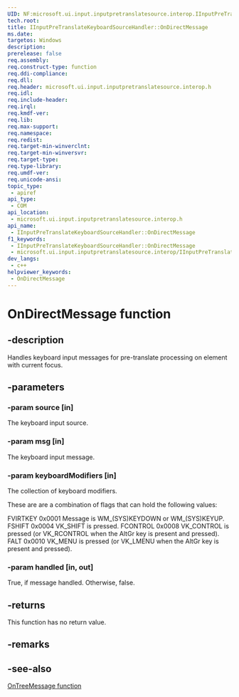 ```yaml
---
UID: NF:microsoft.ui.input.inputpretranslatesource.interop.IInputPreTranslateKeyboardSourceHandler.OnDirectMessage
tech.root: 
title: IInputPreTranslateKeyboardSourceHandler::OnDirectMessage
ms.date: 
targetos: Windows
description: 
prerelease: false
req.assembly: 
req.construct-type: function
req.ddi-compliance: 
req.dll: 
req.header: microsoft.ui.input.inputpretranslatesource.interop.h
req.idl: 
req.include-header: 
req.irql: 
req.kmdf-ver: 
req.lib: 
req.max-support: 
req.namespace: 
req.redist: 
req.target-min-winverclnt: 
req.target-min-winversvr: 
req.target-type: 
req.type-library: 
req.umdf-ver: 
req.unicode-ansi: 
topic_type:
 - apiref
api_type:
 - COM
api_location:
 - microsoft.ui.input.inputpretranslatesource.interop.h
api_name:
 - IInputPreTranslateKeyboardSourceHandler::OnDirectMessage
f1_keywords:
 - IInputPreTranslateKeyboardSourceHandler::OnDirectMessage
 - microsoft.ui.input.inputpretranslatesource.interop/IInputPreTranslateKeyboardSourceHandler::OnDirectMessage
dev_langs:
 - c++
helpviewer_keywords:
 - OnDirectMessage
---
```


# OnDirectMessage function

## -description

Handles keyboard input messages for pre-translate processing on element with current focus.

## -parameters

### -param source [in]

The keyboard input source.

### -param msg [in]

The keyboard input message.

### -param keyboardModifiers [in]

The collection of keyboard modifiers.

These are are a combination of flags that can hold the following values:

FVIRTKEY                0x0001      Message is WM_(SYS)KEYDOWN or WM_(SYS)KEYUP.
FSHIFT                  0x0004      VK_SHIFT is pressed.
FCONTROL                0x0008      VK_CONTROL is pressed (or VK_RCONTROL when the AltGr key is present and pressed).
FALT                    0x0010      VK_MENU is pressed (or VK_LMENU when the AltGr key is present and pressed).

### -param handled [in, out]

True, if message handled. Otherwise, false.

## -returns

This function has no return value.

## -remarks

## -see-also

[OnTreeMessage function](nf-microsoft-ui-input-inputpretranslatesource-interop-iinputpretranslatekeyboardsourcehandler-ontreemessage.md)
